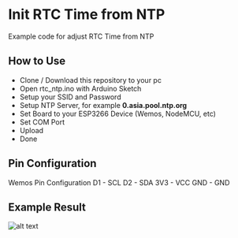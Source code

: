 # Init RTC Time from NTP
Example code for adjust RTC Time from NTP

## How to Use
- Clone / Download this repository to your pc
- Open rtc_ntp.ino with Arduino Sketch
- Setup your SSID and Password
- Setup NTP Server, for example **0.asia.pool.ntp.org**
- Set Board to your ESP3266 Device (Wemos, NodeMCU, etc)
- Set COM Port
- Upload
- Done

## Pin Configuration
Wemos Pin Configuration
D1 - SCL
D2 - SDA
3V3 - VCC
GND - GND

## Example Result
![alt text](https://github.com/superipey/ExampleResult.png "Example Result")
